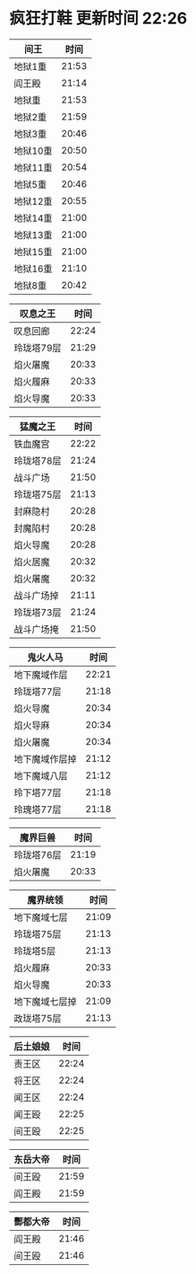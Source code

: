 # 疯狂打鞋 更新时间 22:26

| 间王   | 时间    |
|--------|-------|
| 地狱1重 | 21:53 |
| 阎王殿 | 21:14 |
| 地狱重 | 21:53 |
| 地狱2重 | 21:59 |
| 地狱3重 | 20:46 |
| 地狱10重 | 20:50 |
| 地狱11重 | 20:54 |
| 地狱5重 | 20:46 |
| 地狱12重 | 20:55 |
| 地狱14重 | 21:00 |
| 地狱13重 | 21:00 |
| 地狱15重 | 21:00 |
| 地狱16重 | 21:10 |
| 地狱8重 | 20:42 |

| 叹息之王   | 时间    |
|--------|-------|
| 叹息回廊 | 22:24 |
| 玲珑塔79层 | 21:29 |
| 焰火屠魔 | 20:33 |
| 焰火履麻 | 20:33 |
| 焰火导魔 | 20:33 |

| 猛魔之王   | 时间    |
|--------|-------|
| 铁血魔宫 | 22:22 |
| 玲珑塔78层 | 21:24 |
| 战斗广场 | 21:50 |
| 玲珑塔75层 | 21:13 |
| 封麻隐村 | 20:28 |
| 封魔陷村 | 20:28 |
| 焰火导魔 | 20:28 |
| 焰火居魔 | 20:32 |
| 焰火屠魔 | 20:32 |
| 战斗广场掉 | 21:11 |
| 玲珑塔73层 | 21:24 |
| 战斗广场掩 | 21:50 |

| 鬼火人马   | 时间    |
|--------|-------|
| 地下魔域作层 | 22:21 |
| 玲珑塔77层 | 21:18 |
| 焰火导魔 | 20:34 |
| 焰火导麻 | 20:34 |
| 焰火屠魔 | 20:34 |
| 地下魔域作层掉 | 21:12 |
| 地下魔域八层 | 21:12 |
| 玲下塔77层 | 21:18 |
| 玲瑰塔77层 | 21:18 |

| 魔界巨兽   | 时间    |
|--------|-------|
| 玲珑塔76层 | 21:19 |
| 焰火屠魔 | 20:33 |

| 魔界统领   | 时间    |
|--------|-------|
| 地下魔域七层 | 21:09 |
| 玲珑塔75层 | 21:13 |
| 玲珑塔5层 | 21:13 |
| 焰火履麻 | 20:33 |
| 焰火导魔 | 20:33 |
| 地下魔域七层掉 | 21:09 |
| 政珑塔75层 | 21:13 |

| 后土娘娘   | 时间    |
|--------|-------|
| 责王区 | 22:24 |
| 将王区 | 22:24 |
| 闻王区 | 22:24 |
| 闻王殴 | 22:25 |
| 间王殴 | 22:25 |

| 东岳大帝   | 时间    |
|--------|-------|
| 间王殴 | 21:59 |
| 阎王殿 | 21:59 |

| 酆都大帝   | 时间    |
|--------|-------|
| 阎王殿 | 21:46 |
| 间王殴 | 21:46 |